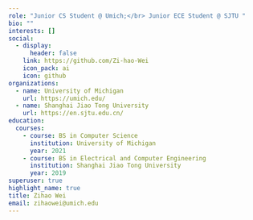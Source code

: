 ```yaml
---
role: "Junior CS Student @ Umich;</br> Junior ECE Student @ SJTU "
bio: ""
interests: []
social:
  - display:
      header: false
    link: https://github.com/Zi-hao-Wei
    icon_pack: ai
    icon: github
organizations:
  - name: University of Michigan
    url: https://umich.edu/
  - name: Shanghai Jiao Tong University
    url: https://en.sjtu.edu.cn/
education:
  courses:
    - course: BS in Computer Science
      institution: University of Michigan
      year: 2021
    - course: BS in Electrical and Computer Engineering
      institution: Shanghai Jiao Tong University
      year: 2019
superuser: true
highlight_name: true
title: Zihao Wei
email: zihaowei@umich.edu
---
```

